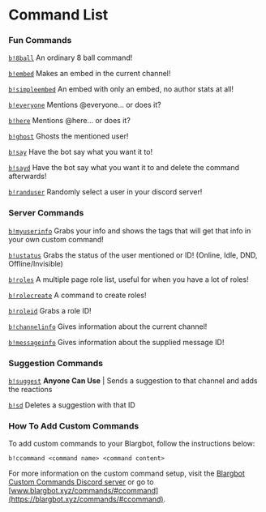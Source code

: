 # Command List
### Fun Commands
[`b!8ball`](https://blargbotcc.tk/commands/8ball.txt) An ordinary 8 ball command!

[`b!embed`](https://blargbotcc.tk/commands/embed.txt) Makes an embed in the current channel!

[`b!simpleembed`](https://blargbotcc.tk/commands/simpleembed.txt) An embed with only an embed, no author stats at all!

[`b!everyone`](https://blargbotcc.tk/commands/everyone.txt) Mentions @everyone... or does it?

[`b!here`](https://blargbotcc.tk/commands/here.txt) Mentions @here... or does it?

[`b!ghost`](https://blargbotcc.tk/commands/ghost.txt) Ghosts the mentioned user!

[`b!say`](https://blargbotcc.tk/commands/say.txt) Have the bot say what you want it to!

[`b!sayd`](https://blargbotcc.tk/commands/sayd.txt) Have the bot say what you want it to and delete the command afterwards!

[`b!randuser`](https://blargbotcc.tk/commands/randuser.txt) Randomly select a user in your discord server!
### Server Commands
[`b!myuserinfo`](https://blargbotcc.tk/commands/myuserinfo.txt) Grabs your info and shows the tags that will get that info in your own custom command!

[`b!ustatus`](https://blargbotcc.tk/commands/ustatus.txt) Grabs the status of the user mentioned or ID! (Online, Idle, DND, Offline/Invisible)

[`b!roles`](https://blargbotcc.tk/commands/roles.txt) A multiple page role list, useful for when you have a lot of roles!

[`b!rolecreate`](https://blargbotcc.tk/commands/rolecreate.txt) A command to create roles!

[`b!roleid`](https://blargbotcc.tk/commands/roleid.txt) Grabs a role ID!

[`b!channelinfo`](https://blargbotcc.tk/commands/channelinfo.txt) Gives information about the current channel!

[`b!messageinfo`](https://blargbotcc.tk/commands/messangerinfo.txt) Gives information about the supplied message ID!
### Suggestion Commands
[`b!suggest`](https://blargbotcc.tk/commands/suggest.txt) **Anyone Can Use** | Sends a suggestion to that channel and adds the reactions

[`b!sd`](https://blargbotcc.tk/commands/sd.txt) Deletes a suggestion with that ID
### How To Add Custom Commands
To add custom commands to your Blargbot, follow the instructions below:

```b!ccommand <command name> <command content>```

For more information on the custom command setup, visit the [Blargbot Custom Commands Discord server](https://discord.gg/wFBYUXS) or go to [www.blargbot.xyz/commands/#ccommand](https://blargbot.xyz/commands/#ccommand).
